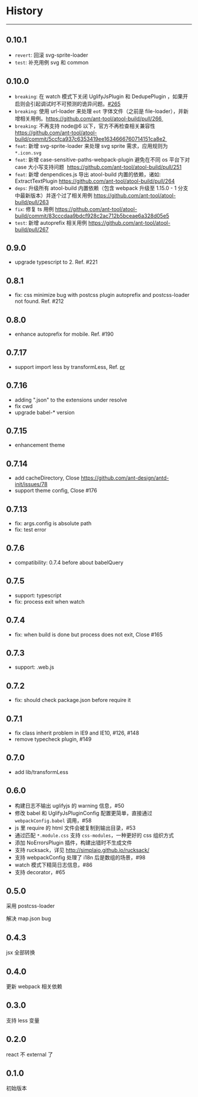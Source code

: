 # History

---

## 0.10.1

- `revert`: 回滚 svg-sprite-loader
- `test`: 补充用例 svg 和 common

## 0.10.0

- `breaking`: 在 watch 模式下关闭 UglifyJsPlugin 和 DedupePlugin ，如果开启则会引起调试时不可预测的诡异问题。[#265](https://github.com/ant-tool/atool-build/issues/265)
- `breaking`: 使用 url-loader 来处理 `eot` 字体文件（之前是 file-loader），并新增相关用例。https://github.com/ant-tool/atool-build/pull/266 
- `breaking`: 不再支持 node@6 以下，官方不再检查相关兼容性 https://github.com/ant-tool/atool-build/commit/5ccfca937c6353419ee1634666760714151ca8e2 
- `feat`: 新增 svg-sprite-loader 来处理 svg sprite 需求，应用规则为 `*.icon.svg`
- `feat`: 新增 case-sensitive-paths-webpack-plugin 避免在不同 os 平台下对 case 大小写支持问题  https://github.com/ant-tool/atool-build/pull/251
- `feat`: 新增 denpendices.js 导出 atool-build 内置的依赖，诸如: ExtractTextPlugin https://github.com/ant-tool/atool-build/pull/264
- `deps`: 升级所有 atool-build 内置依赖（包含 webpack 升级至 1.15.0 - 1 分支中最新版本）并逐个过了相关用例 https://github.com/ant-tool/atool-build/pull/263
- `fix`: 修复 ts 用例 https://github.com/ant-tool/atool-build/commit/83cccdaa9bdcf928c2ac712b5bceae6a328d05e5
- `test`: 新增 autoprefix 相关用例 https://github.com/ant-tool/atool-build/pull/267

## 0.9.0

- upgrade typescript to 2. Ref. #221

## 0.8.1

- fix: css minimize bug with postcss plugin autoprefix and postcss-loader not found. Ref. #212

## 0.8.0

- enhance autoprefix for mobile. Ref. #190

## 0.7.17

- support import less by transformLess, Ref. [pr](https://github.com/ant-tool/atool-build/pull/188)

## 0.7.16

- adding ".json" to the extensions under resolve
- fix cwd
- upgrade babel-* version

## 0.7.15

- enhancement theme

## 0.7.14

- add cacheDirectory, Close https://github.com/ant-design/antd-init/issues/78
- support theme config, Close #176

## 0.7.13

- fix: args.config is absolute path
- fix: test error

## 0.7.6

- compatibility: 0.7.4 before about babelQuery

## 0.7.5

- support: typescript
- fix: process exit when watch

## 0.7.4

- fix: when build is done but process does not exit, Close #165

## 0.7.3

- support: .web.js

## 0.7.2

- fix: should check package.json before require it

## 0.7.1

- fix class inherit problem in IE9 and IE10, #126, #148
- remove typecheck plugin, #149

## 0.7.0

- add lib/transformLess

## 0.6.0

- 构建日志不输出 uglifyjs 的 warning 信息，#50
- 修改 babel 和 UglifyJsPluginConfig 配置更简单，直接通过 `webpackConfig.babel` 调用，#58
- js 里 require 的 html 文件会被复制到输出目录，#53
- 通过匹配 `*.module.css` 支持 `css-modules`，一种更好的 css 组织方式
- 添加 NoErrorsPlugin 插件，构建出错时不生成文件
- 支持 rucksack，详见 http://simplaio.github.io/rucksack/
- 支持 webpackConfig 处理了 i18n 后是数组的场景，#98
- watch 模式下精简日志信息，#86
- 支持 decorator，#65

## 0.5.0

采用 postcss-loader

解决 map.json bug

## 0.4.3

jsx 全部转换

## 0.4.0

更新 webpack 相关依赖

## 0.3.0

支持 less 变量

## 0.2.0

react 不 external 了

## 0.1.0

初始版本

